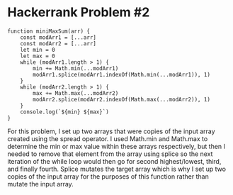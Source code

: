 # Hackerrank Problem #2
```
function miniMaxSum(arr) {
    const modArr1 = [...arr]
    const modArr2 = [...arr]
    let min = 0
    let max = 0
    while (modArr1.length > 1) {
        min += Math.min(...modArr1)
        modArr1.splice(modArr1.indexOf(Math.min(...modArr1)), 1)
    }
    while (modArr2.length > 1) {
        max += Math.max(...modArr2)
        modArr2.splice(modArr2.indexOf(Math.max(...modArr2)), 1)
    }
    console.log(`${min} ${max}`)
}
```
For this problem, I set up two arrays that were copies of the input array created using the spread operator. I used Math.min and Math.max to determine the min or max value within these arrays respectively, but then I needed to remove that element from the array using splice so the next iteration of the while loop would then go for second highest/lowest, third, and finally fourth. Splice mutates the target array which is why I set up two copies of the input array for the purposes of this function rather than mutate the input array.